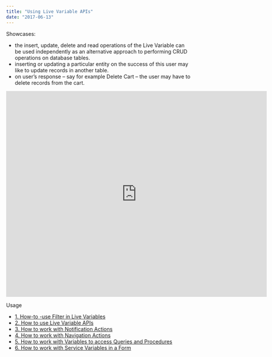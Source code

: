 ```yaml
---
title: "Using Live Variable APIs"
date: "2017-06-13"
---
```


Showcases:

- the insert, update, delete and read operations of the Live Variable can be used independently as an alternative approach to performing CRUD operations on database tables.
- inserting or updating a particular entity on the success of this user may like to update records in another table.
- on user’s response – say for example Delete Cart – the user may have to delete records from the cart.

<iframe width="708" height="560" src="https://docs.google.com/presentation/d/e/2PACX-1vSItWzx3gxHfHIONsl3yPRjoE8S_i6gg_KeUw1u3yBhlaKdMlwD03T_wJGV8ylsg3yxChdnybQym5Uc/embed?start=false&amp;loop=false&amp;delayms=3000" frameborder="0" allowfullscreen="allowfullscreen" mozallowfullscreen="mozallowfullscreen" webkitallowfullscreen="webkitallowfullscreen"></iframe>

Usage

- [1\. How-to -use Filter in Live Variables](/learn/how-tos/using-filter-conditions-variable/)
- [2\. How to use Live Variable APIs](/learn/how-tos/using-live-variable-apis/)
- [3\. How to work with Notification Actions](/learn/how-tos/using-notification-actions/)
- [4\. How to work with Navigation Actions](/learn/how-tos/using-navigation-action/)
- [5\. How to work with Variables to access Queries and Procedures](/learn/how-tos/using-variables-queries-procedure/)
- [6\. How to work with Service Variables in a Form](/learn/how-tos/using-service-variable-form/)
